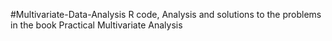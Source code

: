 #Multivariate-Data-Analysis
R code, Analysis and solutions to the problems in the book Practical Multivariate Analysis
